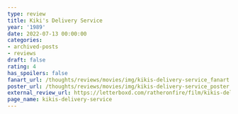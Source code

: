 ```yaml
---
type: review
title: Kiki's Delivery Service
year: '1989'
date: 2022-07-13 00:00:00
categories:
- archived-posts
- reviews
draft: false
rating: 4
has_spoilers: false
fanart_url: /thoughts/reviews/movies/img/kikis-delivery-service_fanart.png
poster_url: /thoughts/reviews/movies/img/kikis-delivery-service_poster.png
external_review_url: https://letterboxd.com/ratheronfire/film/kikis-delivery-service/
page_name: kikis-delivery-service
---
```


